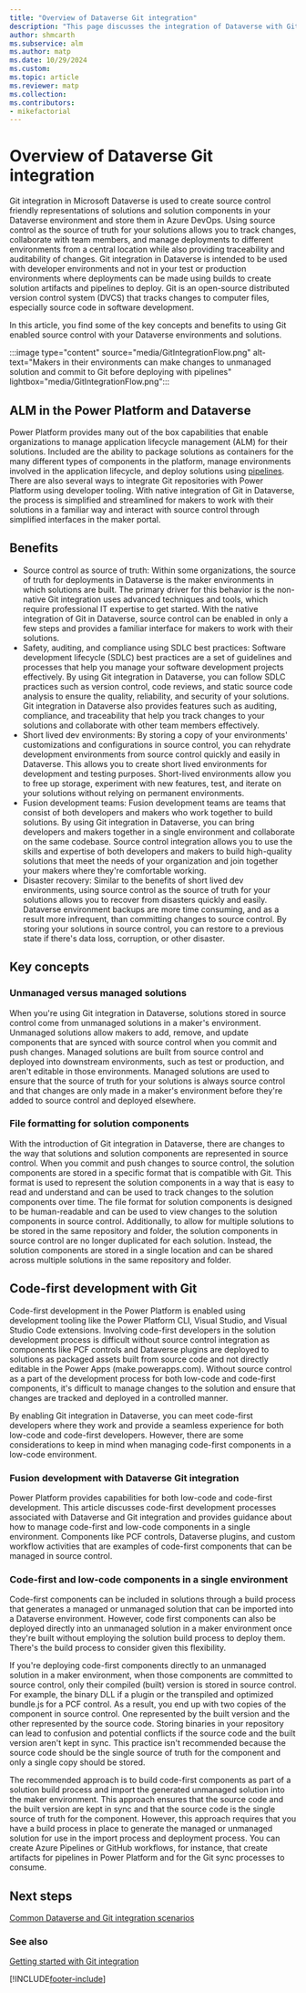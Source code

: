 ```yaml
---
title: "Overview of Dataverse Git integration"
description: "This page discusses the integration of Dataverse with Git, focusing on high level concepts and requirements."
author: shmcarth
ms.subservice: alm
ms.author: matp
ms.date: 10/29/2024
ms.custom: 
ms.topic: article
ms.reviewer: matp
ms.collection: 
ms.contributors:
- mikefactorial
---
```


# Overview of Dataverse Git integration

Git integration in Microsoft Dataverse is used to create source control friendly representations of solutions and solution components in your Dataverse environment and store them in Azure DevOps. Using source control as the source of truth for your solutions allows you to track changes, collaborate with team members, and manage deployments to different environments from a central location while also providing traceability and auditability of changes. Git integration in Dataverse is intended to be used with developer environments and not in your test or production environments where deployments can be made using builds to create solution artifacts and pipelines to deploy. Git is an open-source distributed version control system (DVCS) that tracks changes to computer files, especially source code in software development. 

In this article, you find some of the key concepts and benefits to using Git enabled source control with your Dataverse environments and solutions.

:::image type="content" source="media/GitIntegrationFlow.png" alt-text="Makers in their environments can make changes to unmanaged solution and commit to Git before deploying with pipelines" lightbox="media/GitIntegrationFlow.png":::

## ALM in the Power Platform and Dataverse

Power Platform provides many out of the box capabilities that enable organizations to manage application lifecycle management (ALM) for their solutions. Included are the ability to package solutions as containers for the many different types of components in the platform, manage environments involved in the application lifecycle, and deploy solutions using [pipelines](/power-platform/alm/pipelines.md). There are also several ways to integrate Git repositories with Power Platform using developer tooling. With native integration of Git in Dataverse, the process is simplified and streamlined for makers to work with their solutions in a familiar way and interact with source control through simplified interfaces in the maker portal.

## Benefits

- Source control as source of truth: Within some organizations, the source of truth for deployments in Dataverse is the maker environments in which solutions are built. The primary driver for this behavior is the non-native Git integration uses advanced techniques and tools, which require professional IT expertise to get started. With the native integration of Git in Dataverse, source control can be enabled in only a few steps and provides a familiar interface for makers to work with their solutions.
- Safety, auditing, and compliance using SDLC best practices: Software development lifecycle (SDLC) best practices are a set of guidelines and processes that help you manage your software development projects effectively. By using Git integration in Dataverse, you can follow SDLC practices such as version control, code reviews, and static source code analysis to ensure the quality, reliability, and security of your solutions. Git integration in Dataverse also provides features such as auditing, compliance, and traceability that help you track changes to your solutions and collaborate with other team members effectively.
- Short lived dev environments: By storing a copy of your environments' customizations and configurations in source control, you can rehydrate development environments from source control quickly and easily in Dataverse. This allows you to create short lived environments for development and testing purposes. Short-lived environments allow you to free up storage, experiment with new features, test, and iterate on your solutions without relying on permanent environments.
- Fusion development teams: Fusion development teams are teams that consist of both developers and makers who work together to build solutions. By using Git integration in Dataverse, you can bring developers and makers together in a single environment and collaborate on the same codebase. Source control integration allows you to use the skills and expertise of both developers and makers to build high-quality solutions that meet the needs of your organization and join together your makers where they're comfortable working.
- Disaster recovery: Similar to the benefits of short lived dev environments, using source control as the source of truth for your solutions allows you to recover from disasters quickly and easily. Dataverse environment backups are more time consuming, and as a result more infrequent, than committing changes to source control. By storing your solutions in source control, you can restore to a previous state if there's data loss, corruption, or other disaster.

## Key concepts

### Unmanaged versus managed solutions

When you're using Git integration in Dataverse, solutions stored in source control come from unmanaged solutions in a maker's environment. Unmanaged solutions allow makers to add, remove, and update components that are synced with source control when you commit and push changes. Managed solutions are built from source control and deployed into downstream environments, such as test or production, and aren't editable in those environments. Managed solutions are used to ensure that the source of truth for your solutions is always source control and that changes are only made in a maker's environment before they're added to source control and deployed elsewhere.

### File formatting for solution components

With the introduction of Git integration in Dataverse, there are changes to the way that solutions and solution components are represented in source control. When you commit and push changes to source control, the solution components are stored in a specific format that is compatible with Git. This format is used to represent the solution components in a way that is easy to read and understand and can be used to track changes to the solution components over time. The file format for solution components is designed to be human-readable and can be used to view changes to the solution components in source control. Additionally, to allow for multiple solutions to be stored in the same repository and folder, the solution components in source control are no longer duplicated for each solution. Instead, the solution components are stored in a single location and can be shared across multiple solutions in the same repository and folder.

## Code-first development with Git

Code-first development in the Power Platform is enabled using development tooling like the Power Platform CLI, Visual Studio, and Visual Studio Code extensions. Involving code-first developers in the solution development process is difficult without source control integration as components like PCF controls and Dataverse plugins are deployed to solutions as packaged assets built from source code and not directly editable in the Power Apps (make.powerapps.com). Without source control as a part of the development process for both low-code and code-first components, it's difficult to manage changes to the solution and ensure that changes are tracked and deployed in a controlled manner.

By enabling Git integration in Dataverse, you can meet code-first developers where they work and provide a seamless experience for both low-code and code-first developers. However, there are some considerations to keep in mind when managing code-first components in a low-code environment.

### Fusion development with Dataverse Git integration

Power Platform provides capabilities for both low-code and code-first development. This article discusses code-first development processes associated with Dataverse and Git integration and provides guidance about how to manage code-first and low-code components in a single environment. Components like PCF controls, Dataverse plugins, and custom workflow activities that are examples of code-first components that can be managed in source control.

### Code-first and low-code components in a single environment

Code-first components can be included in solutions through a build process that generates a managed or unmanaged solution that can be imported into a Dataverse environment. However, code first components can also be deployed directly into an unmanaged solution in a maker environment once they're built without employing the solution build process to deploy them. There's the build process to consider given this flexibility.

If you're deploying code-first components directly to an unmanaged solution in a maker environment, when those components are committed to source control, only their compiled (built) version is stored in source control. For example, the binary DLL if a plugin or the transpiled and optimized bundle.js for a PCF control. As a result, you end up with two copies of the component in source control. One represented by the built version and the other represented by the source code. Storing binaries in your repository can lead to confusion and potential conflicts if the source code and the built version aren't kept in sync. This practice isn't recommended because the source code should be the single source of truth for the component and only a single copy should be stored.

The recommended approach is to build code-first components as part of a solution build process and import the generated unmanaged solution into the maker environment. This approach ensures that the source code and the built version are kept in sync and that the source code is the single source of truth for the component. However, this approach requires that you have a build process in place to generate the managed or unmanaged solution for use in the import process and deployment process. You can create Azure Pipelines or GitHub workflows, for instance, that create artifacts for pipelines in Power Platform and for the Git sync processes to consume.

## Next steps

[Common Dataverse and Git integration scenarios](/power-platform/alm/git-integration/common-scenarios)  

### See also

[Getting started with Git integration](/power-platform/alm/git-integration/connecting-to-git)

[!INCLUDE[footer-include](../../includes/footer-banner.md)]
